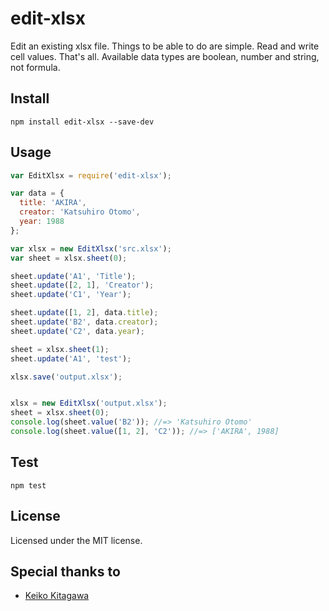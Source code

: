 # edit-xlsx

Edit an existing xlsx file. Things to be able to do are simple. Read and write cell values. That's all. Available data types are boolean, number and string, not formula.


## Install

```shell
npm install edit-xlsx --save-dev
```


## Usage

```js
var EditXlsx = require('edit-xlsx');

var data = {
  title: 'AKIRA',
  creator: 'Katsuhiro Otomo',
  year: 1988
};

var xlsx = new EditXlsx('src.xlsx');
var sheet = xlsx.sheet(0);

sheet.update('A1', 'Title');
sheet.update([2, 1], 'Creator');
sheet.update('C1', 'Year');

sheet.update([1, 2], data.title);
sheet.update('B2', data.creator);
sheet.update('C2', data.year);

sheet = xlsx.sheet(1);
sheet.update('A1', 'test');

xlsx.save('output.xlsx');


xlsx = new EditXlsx('output.xlsx');
sheet = xlsx.sheet(0);
console.log(sheet.value('B2')); //=> 'Katsuhiro Otomo'
console.log(sheet.value([1, 2], 'C2')); //=> ['AKIRA', 1988]
```


## Test

```shell
npm test
```


## License

Licensed under the MIT license.


## Special thanks to

* [Keiko Kitagawa](http://official.stardust.co.jp/keiko/)
